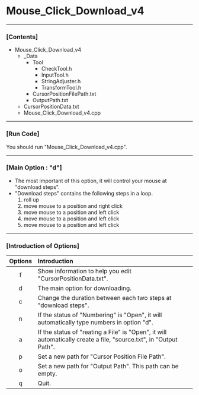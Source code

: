 # Mouse_Click_Download_v4

----

### \[Contents]

+ Mouse_Click_Download_v4
  + _Data
    + Tool
      + CheckTool.h
      + InputTool.h
      + StringAdjuster.h
      + TransformTool.h
    + CursorPositionFilePath.txt
    + OutputPath.txt
  + CursorPositionData.txt
  + Mouse_Click_Download_v4.cpp
  
----
  
### \[Run Code]

You should run "Mouse_Click_Download_v4.cpp".

----

### \[Main Option : "d"]

+ The most important of this option, it will control your mouse at "download steps".
+ "Download steps" contains the following steps in a loop.
  1. roll up
  2. move mouse to a position and right click
  3. move mouse to a position and left click
  4. move mouse to a position and left click
  5. move mouse to a position and left click

----

### \[Introduction of Options]

| Options | Introduction |
|:-------:|:------------ |
| f       | Show information to help you edit "CursorPositionData.txt". |
| d       | The main option for downloading. |
| c       | Change the duration between each two steps at "download steps". |
| n       | If the status of "Numbering" is "Open", it will automatically type numbers in option "d". |
| a       | If the status of "reating a File" is "Open", it will automatically create a file, "source.txt", in "Output Path". |
| p       | Set a new path for "Cursor Position File Path". |
| o       | Set a new path for "Output Path". This path can be empty. |
| q       | Quit. |
